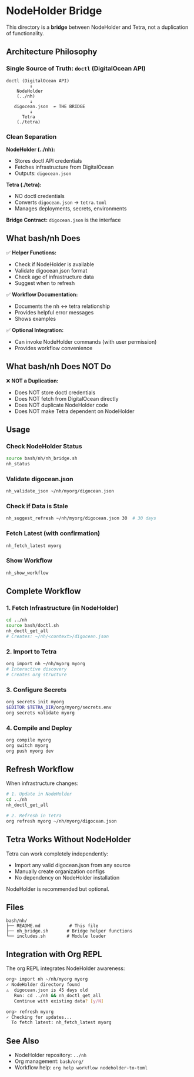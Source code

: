 # NodeHolder Bridge

This directory is a **bridge** between NodeHolder and Tetra, not a duplication of functionality.

## Architecture Philosophy

### Single Source of Truth: `doctl` (DigitalOcean API)

```
doctl (DigitalOcean API)
         ↓
    NodeHolder
    (../nh)
         ↓
   digocean.json  ← THE BRIDGE
         ↓
      Tetra
    (./tetra)
```

### Clean Separation

**NodeHolder (../nh):**
- Stores doctl API credentials
- Fetches infrastructure from DigitalOcean
- Outputs: `digocean.json`

**Tetra (./tetra):**
- NO doctl credentials
- Converts `digocean.json` → `tetra.toml`
- Manages deployments, secrets, environments

**Bridge Contract:** `digocean.json` is the interface

## What bash/nh Does

✅ **Helper Functions:**
- Check if NodeHolder is available
- Validate digocean.json format
- Check age of infrastructure data
- Suggest when to refresh

✅ **Workflow Documentation:**
- Documents the nh ↔ tetra relationship
- Provides helpful error messages
- Shows examples

✅ **Optional Integration:**
- Can invoke NodeHolder commands (with user permission)
- Provides workflow convenience

## What bash/nh Does NOT Do

❌ **NOT a Duplication:**
- Does NOT store doctl credentials
- Does NOT fetch from DigitalOcean directly
- Does NOT duplicate NodeHolder code
- Does NOT make Tetra dependent on NodeHolder

## Usage

### Check NodeHolder Status
```bash
source bash/nh/nh_bridge.sh
nh_status
```

### Validate digocean.json
```bash
nh_validate_json ~/nh/myorg/digocean.json
```

### Check if Data is Stale
```bash
nh_suggest_refresh ~/nh/myorg/digocean.json 30  # 30 days
```

### Fetch Latest (with confirmation)
```bash
nh_fetch_latest myorg
```

### Show Workflow
```bash
nh_show_workflow
```

## Complete Workflow

### 1. Fetch Infrastructure (in NodeHolder)
```bash
cd ../nh
source bash/doctl.sh
nh_doctl_get_all
# Creates: ~/nh/<context>/digocean.json
```

### 2. Import to Tetra
```bash
org import nh ~/nh/myorg myorg
# Interactive discovery
# Creates org structure
```

### 3. Configure Secrets
```bash
org secrets init myorg
$EDITOR $TETRA_DIR/org/myorg/secrets.env
org secrets validate myorg
```

### 4. Compile and Deploy
```bash
org compile myorg
org switch myorg
org push myorg dev
```

## Refresh Workflow

When infrastructure changes:

```bash
# 1. Update in NodeHolder
cd ../nh
nh_doctl_get_all

# 2. Refresh in Tetra
org refresh myorg ~/nh/myorg/digocean.json
```

## Tetra Works Without NodeHolder

Tetra can work completely independently:
- Import any valid digocean.json from any source
- Manually create organization configs
- No dependency on NodeHolder installation

NodeHolder is recommended but optional.

## Files

```
bash/nh/
├── README.md           # This file
├── nh_bridge.sh       # Bridge helper functions
└── includes.sh        # Module loader
```

## Integration with Org REPL

The org REPL integrates NodeHolder awareness:

```bash
org> import nh ~/nh/myorg myorg
✓ NodeHolder directory found
⚠️  digocean.json is 45 days old
   Run: cd ../nh && nh_doctl_get_all
   Continue with existing data? [y/N]

org> refresh myorg
✓ Checking for updates...
  To fetch latest: nh_fetch_latest myorg
```

## See Also

- NodeHolder repository: `../nh`
- Org management: `bash/org/`
- Workflow help: `org help workflow nodeholder-to-toml`
